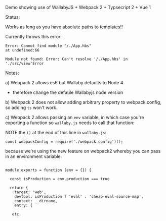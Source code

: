 Demo showing use of WallabyJS + Webpack 2 + Typsecript 2 + Vue 1

Status:

Works as long as you have absolute paths to templates!!

Currently throws this error:

```
Error: Cannot find module "/./App.hbs"
at undefined:66

Module not found: Error: Can't resolve '/./App.hbs' in './src/view'Error
```

Notes:

a) Webpack 2 allows es6 but Wallaby defaults to Node 4
  - therefore change the defaule Wallabyjs node version

b) Webpack 2 does not allow adding arbitrary property to webpack.config, so adding `ts` won't work.

c) Webpack 2 allows passing an `env` variable, in which case you're exporting a function so `wallaby.js` needs to call that function:

NOTE the `()` at the end of this line in `wallaby.js`:
```es6
const webpackConfig = require('./webpack.config')();
```

because we're using the new feature on webpack2 whereby you can pass in an environment variable:
```es6

module.exports = function (env = {}) {

  const isProduction = env.production === true

  return {
    target: 'web',
    devtool: isProduction ? 'eval' : 'cheap-eval-source-map',
    context: __dirname,
    entry: {
   
   etc.
 ```
